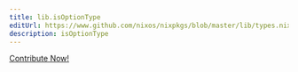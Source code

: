 ```yaml
---
title: lib.isOptionType
editUrl: https://www.github.com/nixos/nixpkgs/blob/master/lib/types.nix#L70C18
description: isOptionType
---
```


<a href="https://www.github.com/nixos/nixpkgs/blob/master/lib/types.nix#L70C18">Contribute Now!</a>
